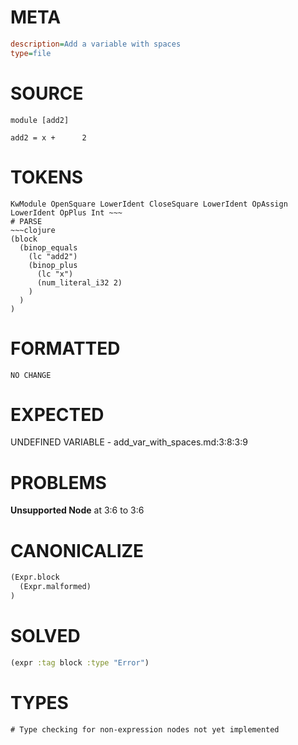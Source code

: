 # META
~~~ini
description=Add a variable with spaces
type=file
~~~
# SOURCE
~~~roc
module [add2]

add2 = x +      2
~~~
# TOKENS
~~~text
KwModule OpenSquare LowerIdent CloseSquare LowerIdent OpAssign LowerIdent OpPlus Int ~~~
# PARSE
~~~clojure
(block
  (binop_equals
    (lc "add2")
    (binop_plus
      (lc "x")
      (num_literal_i32 2)
    )
  )
)
~~~
# FORMATTED
~~~roc
NO CHANGE
~~~
# EXPECTED
UNDEFINED VARIABLE - add_var_with_spaces.md:3:8:3:9
# PROBLEMS
**Unsupported Node**
at 3:6 to 3:6

# CANONICALIZE
~~~clojure
(Expr.block
  (Expr.malformed)
)
~~~
# SOLVED
~~~clojure
(expr :tag block :type "Error")
~~~
# TYPES
~~~roc
# Type checking for non-expression nodes not yet implemented
~~~
